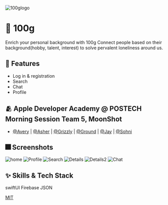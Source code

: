 
![100glogo](https://user-images.githubusercontent.com/103012763/163714843-be36634f-cab9-485c-9340-f9846ff6a73c.png)



# :iphone: 100g

Enrich your personal background with 100g
Connect people based on their background(hobby, talent, interest) to solve pervalent loneliness around us.


## :pushpin: Features

- Log in & registration
- Search
- Chat
- Profile


## :people_hugging: Apple Developer Academy @ POSTECH Morning Session Team 5, MoonShot

- [@Avery](https://github.com/chaneeii) | [@Asher](https://github.com/Asher3576) | [@Grizzly](https://github.com/Lim-YongKwan) | [@Ground](https://github.com/GroundDev) | [@Jay](https://github.com/cogan99) | [@Sohni](https://github.com/HeejiSohn)


## :fireworks: Screenshots

![home](https://user-images.githubusercontent.com/103012763/163707489-97cf30c3-b4a3-4b89-9f4d-0192fe07ead7.png)
![Profile](https://user-images.githubusercontent.com/103012763/163714463-871e7b75-ded9-4136-b675-d78ad22b712b.png)
![Search](https://user-images.githubusercontent.com/103012763/163714507-14749220-623e-40a7-9f9b-8972b3dab626.png)
![Details](https://user-images.githubusercontent.com/103012763/163714575-024f2d09-f704-40f5-be87-cff3c1d07fb3.png)
![Details2](https://user-images.githubusercontent.com/103012763/163714637-653e309d-7a2a-4a27-8894-5241497c2393.png)
![Chat](https://user-images.githubusercontent.com/103012763/163714544-faed57f5-94c4-4a4d-a2db-8407e5b2e29a.png)

## :sparkles: Skills & Tech Stack
swiftUI
Firebase
JSON

[MIT](https://choosealicense.com/licenses/mit/)
